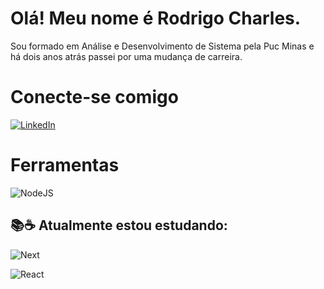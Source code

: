 # Olá! Meu nome é Rodrigo Charles.

Sou formado em  Análise e Desenvolvimento de Sistema pela Puc Minas e há dois anos atrás passei por uma mudança de carreira.

# Conecte-se comigo

[![LinkedIn](https://img.shields.io/badge/LinkedIn-0077B5?style=for-the-badge&logo=linkedin&logoColor=white)](https://www.linkedin.com/in/rodrigo-charles03/)

# Ferramentas

![NodeJS](https://img.shields.io/badge/node.js-6DA55F?style=for-the-badge&logo=node.js&logoColor=white)

## 📚☕ Atualmente estou estudando:
![Next](https://img.shields.io/badge/Next-black?style=for-the-badge&logo=next.js&logoColor=white)

![React](https://img.shields.io/badge/React-20232A?style=for-the-badge&logo=react&logoColor=61DAFB)
